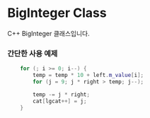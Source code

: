 # BigInteger Class

C++ BigInteger 클래스입니다.

<h3>간단한 사용 예제</h3>

```cpp
	for (; i >= 0; i--) {
		temp = temp * 10 + left.m_value[i];
		for (j = 9; j * right > temp; j--);

		temp -= j * right;
		cat[lgcat++] = j;
	}

```
